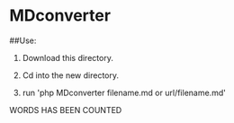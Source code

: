 MDconverter
===========

##Use:

1) Download this directory.


2) Cd into the new directory.


3) run 'php MDconverter filename.md or url/filename.md'


WORDS HAS BEEN COUNTED
